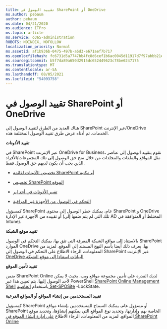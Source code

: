 ```yaml
---
title: تقييد الوصول في SharePoint أو OneDrive
ms.author: pebaum
author: pebaum
ms.date: 04/21/2020
ms.audience: ITPro
ms.topic: article
ms.service: o365-administration
ROBOTS: NOINDEX, NOFOLLOW
localization_priority: Normal
ms.assetid: af1b936b-0475-497b-a6d3-e671aef7b717
ms.openlocfilehash: fc6731d5a7747bb4fc8d6cef1b6ac0045d11917d7f97abbb21eea9613b1b1aa2
ms.sourcegitcommit: b5f7da89a650d2915dc652449623c78be6247175
ms.translationtype: MT
ms.contentlocale: ar-SA
ms.lasthandoff: 08/05/2021
ms.locfileid: "54093758"
---
```

# <a name="restrict-access-in-sharepoint-or-onedrive"></a>تقييد الوصول في SharePoint أو OneDrive

هناك العديد من الطرق لتقييد الوصول إلى SharePoint عبر الإنترنت/OneDrive الخدمات. تم أدناه عرض طرق تقييد الوصول المختلفة هذه. 

**تقييد الأذونات**

في SharePoint عبر الإنترنت OneDrive for Business، نقوم بتقييد الوصول إلى عناصر مثل المواقع والملفات والمجلدات من خلال منح حق الوصول إلى تلك المجموعات/الأفراد الذين يجب أن يكون لديهم حق الوصول فقط.

- [تخصيص الأذونات لقائمة SharePoint أو مكتبة](https://support.office.com/article/Customize-permissions-for-a-SharePoint-list-or-library-02d770f3-59eb-4910-a608-5f84cc297782)

- [تخصيص SharePoint الموقع](https://docs.microsoft.com/sharepoint/customize-sharepoint-site-permissions)

- [تغيير الأذونات في أحد ابر](https://support.office.com/article/Change-the-permissions-on-a-subfolder-5427BD7C-F20A-4F75-8CF2-5359DD45A1A6)

- [التحكم في الوصول من الأجهزة غير المراقبة](https://docs.microsoft.com/sharepoint/control-access-from-unmanaged-devices)

كمسؤول SharePoint عام، يمكنك حظر الوصول إلى محتوى SharePoint و OneDrive أو تقييده من الأجهزة غير الإدارة (تلك التي لم يتم ضمها إلى AD المختلط أو المتوافقة في Intune).

**تقييد موقع الشبكة**

بالاستناد إلى مواقع الشبكة المعرفة التي تثق بها، يمكنك التحكم في الوصول SharePoint الموارد OneDrive بها. يعرف ذلك أيضا باسم النهج المستند إلى الموقع. لمزيد من المعلومات، الرجاء الاطلاع على التحكم في الوصول إلى SharePoint عبر الإنترنت [OneDrive البيانات استنادا إلى موقع الشبكة](https://docs.microsoft.com/sharepoint/control-access-based-on-network-location)

**تقييد تأمين الموقع** 

ضمن SharePoint Online لديك القدرة على تأمين مجموعة مواقع ويب، بحيث لا يمكن لأحد الوصول إليها. يتم تعيين هذا عبر PowerShell [SharePoint Online Management Shell](https://docs.microsoft.com/powershell/sharepoint/sharepoint-online/connect-sharepoint-online?view=sharepoint-ps) باستخدام [الخاصية Set-SPOSite](https://docs.microsoft.com/powershell/module/sharepoint-online/set-sposite?view=sharepoint-ps) -LockState.

**تقييد المستخدمين من إنشاء المواقع أو المواقع الفرعية**

كمسؤول SharePoint أو مسؤول عام، يمكنك السماح للمستخدمين بإنشاء مواقع SharePoint الخاصة بهم وإدارتها، وتحديد نوع المواقع التي يمكنهم إنشاؤها، وتحديد موقع المواقع. لمزيد من المعلومات، الرجاء الاطلاع [على إدارة إنشاء الموقع في SharePoint Online](https://docs.microsoft.com/sharepoint/manage-site-creation)

